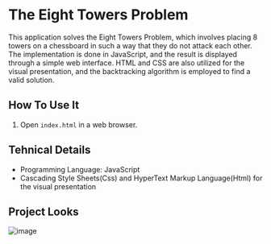 # The Eight Towers Problem

This application solves the Eight Towers Problem, which involves placing 8 towers on a chessboard in such a way that they do not attack each other. The implementation is done in JavaScript, and the result is displayed through a simple web interface. HTML and CSS are also utilized for the visual presentation, and the backtracking algorithm is employed to find a valid solution.

## How To Use It

1. Open `index.html` in a web browser.

## Tehnical Details

- Programming Language: JavaScript
- Cascading Style Sheets(Css) and HyperText Markup Language(Html) for the visual presentation

## Project Looks

![image](https://github.com/bogdanciui18/projectfinal/assets/138584489/76d721ac-af74-45ba-83e2-734903f00184)
